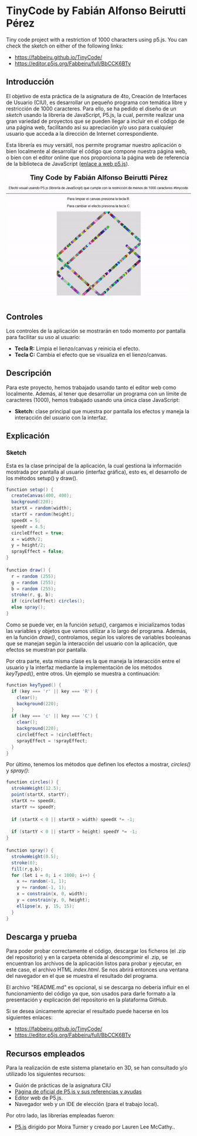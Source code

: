 # TinyCode by Fabián Alfonso Beirutti Pérez
Tiny code project with a restriction of 1000 characters using p5.js. You can check the sketch on either of the following links:
- https://fabbeiru.github.io/TinyCode/
- https://editor.p5js.org/Fabbeiru/full/BbCCK6BTv

## Introducción
El objetivo de esta práctica de la asignatura de 4to, Creación de Interfaces de Usuario (CIU), es desarrollar un pequeño programa con temática libre y restricción de 1000 caracteres. Para ello, se ha pedido el diseño de un *sketch* usando la librería de JavaScript, P5.js, la cual, permite realizar una gran variedad de proyectos que se pueden llegar a incluir en el código de una página web, facilitando así su apreciación y/o uso para cualquier usuario que acceda a la dirección de Internet correspondiente.

Esta librería es muy versátil, nos permite programar nuestro aplicación o bien localmente al desarrollar el código que compone nuestra página web, o bien con el editor online que nos proporciona la página web de referencia de la biblioteca de JavaScript (<a href="https://p5js.org/es/">enlace a web p5.js</a>).
<p align="center"><img src="/tinyCodeGif.gif" alt="Tiny code project using P5.js"></img></p>

## Controles
Los controles de la aplicación se mostrarán en todo momento por pantalla para facilitar su uso al usuario:
- **Tecla R:** Limpia el lienzo/canvas y reinicia el efecto.
- **Tecla C:** Cambia el efecto que se visualiza en el lienzo/canvas.

## Descripción
Para este proyecto, hemos trabajado usando tanto el editor web como localmente. Además, al tener que desarrollar un programa con un límite de caracteres (1000), hemos trabajado usando una única clase JavaScript:
- **Sketch:** clase principal que muestra por pantalla los efectos y maneja la interacción del usuario con la interfaz.

## Explicación
### Sketch
Esta es la clase principal de la aplicación, la cual gestiona la información mostrada por pantalla al usuario (interfaz gráfica), esto es, el desarrollo de los métodos setup() y draw().
```java
function setup() {
  createCanvas(400, 400);
  background(220);
  startX = random(width);
  startY = random(height);
  speedX = 5;
  speedY = 4.5;
  circleEffect = true;
  x = width/2;
  y = height/2;
  sprayEffect = false;
}

function draw() {
  r = random (255);
  g = random (255);
  b = random (255);
  stroke(r, g, b);
  if (circleEffect) circles();
  else spray();
}
```
Como se puede ver, en la función *setup()*, cargamos e inicializamos todas las variables y objetos que vamos utilizar a lo largo del programa. Además, en la función *draw()*, controlamos, según los valores de variables booleanas que se manejan según la interacción del usuario con la aplicación, que efectos se muestran por pantalla.

Por otra parte, esta misma clase es la que maneja la interacción entre el usuario y la interfaz mediante la implementación de los métodos *keyTyped()*, entre otros. Un ejemplo se muestra a continuación:
```java
function keyTyped() {
  if (key === 'r' || key === 'R') {
    clear();
    background(220);
  }
  if (key === 'c' || key === 'C') {
    clear();
    background(220);
    circleEffect = !circleEffect;
    sprayEffect = !sprayEffect;
  } 
}
```
Por último, tenemos los métodos que definen los efectos a mostrar, *circles()* y *spray()*:
```java
function circles() {
  strokeWeight(12.5);
  point(startX, startY);
  startX += speedX;
  startY += speedY;

  if (startX < 0 || startX > width) speedX *= -1;

  if (startY < 0 || startY > height) speedY *= -1;
}

function spray() {
  strokeWeight(0.5);
  stroke(0);
  fill(r,g,b);
  for (let i = 0; i < 1000; i++) {
    x += random(-1, 1);
    y += random(-1, 1);
    x = constrain(x, 0, width);
    y = constrain(y, 0, height);
    ellipse(x, y, 15, 15);
  }
}
```

## Descarga y prueba
Para poder probar correctamente el código, descargar los ficheros (el .zip del repositorio) y en la carpeta obtenida al descomprimir el .zip, se encuentran los archivos de la aplicación listos para probar y ejecutar, en este caso, el archivo HTML *index.html*. Se nos abrirá entonces una ventana del navegador en el que se muestra el resultado del programa.

El archivo "README.md" es opcional, si se descarga no debería influir en el funcionamiento del código ya que, son usados para darle formato a la presentación y explicación del repositorio en la plataforma GitHub.

Si se desea únicamente apreciar el resultado puede hacerse en los siguientes enlaces:
- https://fabbeiru.github.io/TinyCode/
- https://editor.p5js.org/Fabbeiru/full/BbCCK6BTv

## Recursos empleados
Para la realización de este sistema planetario en 3D, se han consultado y/o utilizado los siguientes recursos:
* Guión de prácticas de la asignatura CIU
* <a href="https://p5js.org/es/">Página de oficial de P5.js y sus referencias y ayudas</a>
* Editor web de P5.js.
* Navegador web y un IDE de elección (para el trabajo local).

Por otro lado, las librerías empleadas fueron:
* <a href="https://p5js.org/es/">P5.js</a> dirigido por Moira Turner y creado por Lauren Lee McCathy..
